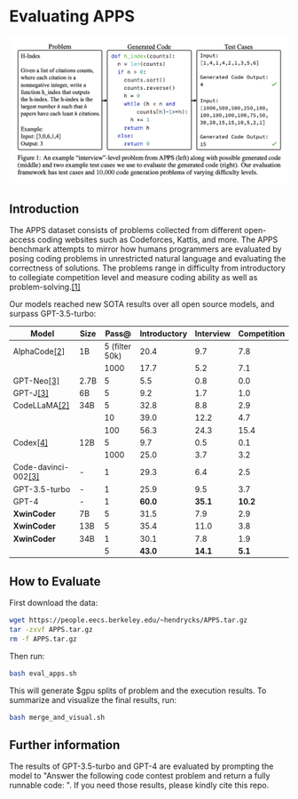 # Evaluating APPS

![apps](../docs/apps.png)

## Introduction

The APPS dataset consists of problems collected from different open-access coding websites such as Codeforces, Kattis, and more. The APPS benchmark attempts to mirror how humans programmers are evaluated by posing coding problems in unrestricted natural language and evaluating the correctness of solutions. The problems range in difficulty from introductory to collegiate competition level and measure coding ability as well as problem-solving.[[1]](https://github.com/hendrycks/apps)

Our models reached new SOTA results over all open source models, and surpass GPT-3.5-turbo:

| Model | Size | Pass@ | Introductory |  Interview  | Competition |
|----|----|----|----|----|----|
| AlphaCode[[2]](https://arxiv.org/pdf/2203.07814.pdf) | 1B  |  5 (filter 50k) | 20.4  | 9.7  | 7.8  |
|  |   | 1000  | 17.7  | 5.2  | 7.1  |
| GPT-Neo[[3]](https://paperswithcode.com/sota/code-generation-on-apps) | 2.7B  | 5  | 5.5  | 0.8  | 0.0  |
| GPT-J[[3]](https://paperswithcode.com/sota/code-generation-on-apps) | 6B | 5  | 9.2  | 1.7  |  1.0 |
| CodeLLaMA[[2]](https://arxiv.org/pdf/2308.12950.pdf) | 34B  | 5 | 32.8 |  8.8 | 2.9  |
|  |   | 10 | 39.0 | 12.2 | 4.7  |
|   |   | 100 | 56.3 | 24.3 | 15.4  |
| Codex[[4]](https://arxiv.org/pdf/2107.03374.pdf) | 12B  | 5  | 9.7 | 0.5  | 0.1  |
|  |   | 1000  | 25.0 | 3.7  | 3.2  |
| Code-davinci-002[[3]](https://paperswithcode.com/sota/code-generation-on-apps) | - |  1 |  29.3 | 6.4  | 2.5 |
| GPT-3.5-turbo | - |  1 | 25.9  | 9.5  | 3.7 |
| GPT-4 | - |  1 | **60.0**  | **35.1** | **10.2** |
| **XwinCoder**  | 7B  | 5 | 31.5  | 7.9   | 2.9  |
| **XwinCoder** | 13B  | 5 | 35.4  | 11.0  | 3.8 |
|  **XwinCoder** | 34B | 1  | 30.1  |  7.8 | 1.9  |
|   |  | 5  | **43.0** |  **14.1** |  **5.1** |


## How to Evaluate


First download the data:
```bash
wget https://people.eecs.berkeley.edu/~hendrycks/APPS.tar.gz
tar -zxvf APPS.tar.gz
rm -f APPS.tar.gz
```
Then run:
```bash
bash eval_apps.sh
```
This will generate $gpu splits of problem and the execution results. To summarize and visualize the final results, run:
```bash
bash merge_and_visual.sh
```

## Further information
The results of GPT-3.5-turbo and GPT-4 are evaluated by prompting the model to "Answer the following code contest problem and return a fully runnable code: ". If you need those results, please kindly cite this repo.